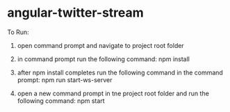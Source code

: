 # angular-twitter-stream

To Run:

  1) open command prompt and navigate to project root folder
  2) in command prompt run the following command: npm install

  3) after npm install completes run the following command in the command prompt:
   npm run start-ws-server

  4) open a new command prompt in tne project root folder and run the following command:
   npm start
